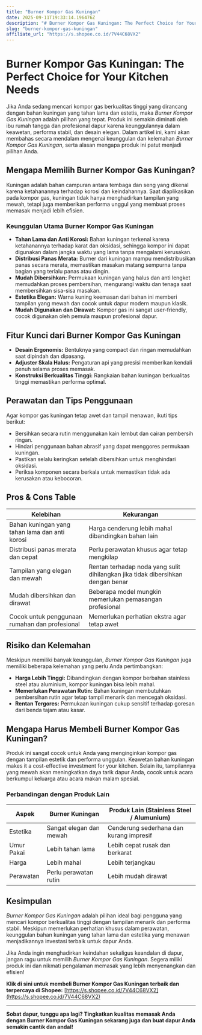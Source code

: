 ```yaml
---
title: "Burner Kompor Gas Kuningan"
date: 2025-09-11T19:33:14.196476Z
description: "# Burner Kompor Gas Kuningan: The Perfect Choice for Your Kitchen Needs..."
slug: "burner-kompor-gas-kuningan"
affiliate_url: "https://s.shopee.co.id/7V44C68VX2"
---
```

# Burner Kompor Gas Kuningan: The Perfect Choice for Your Kitchen Needs

Jika Anda sedang mencari kompor gas berkualitas tinggi yang dirancang dengan bahan kuningan yang tahan lama dan estetis, maka *Burner Kompor Gas Kuningan* adalah pilihan yang tepat. Produk ini semakin diminati oleh ibu rumah tangga dan profesional dapur karena keunggulannya dalam keawetan, performa stabil, dan desain elegan. Dalam artikel ini, kami akan membahas secara mendalam mengenai keunggulan dan kelemahan *Burner Kompor Gas Kuningan*, serta alasan mengapa produk ini patut menjadi pilihan Anda.

## Mengapa Memilih Burner Kompor Gas Kuningan?

Kuningan adalah bahan campuran antara tembaga dan seng yang dikenal karena ketahanannya terhadap korosi dan keindahannya. Saat diaplikasikan pada kompor gas, kuningan tidak hanya menghadirkan tampilan yang mewah, tetapi juga memberikan performa unggul yang membuat proses memasak menjadi lebih efisien.

### Keunggulan Utama Burner Kompor Gas Kuningan

- **Tahan Lama dan Anti Korosi:** Bahan kuningan terkenal karena ketahanannya terhadap karat dan oksidasi, sehingga kompor ini dapat digunakan dalam jangka waktu yang lama tanpa mengalami kerusakan.
- **Distribusi Panas Merata:** Burner dari kuningan mampu mendistribusikan panas secara merata, memastikan masakan matang sempurna tanpa bagian yang terlalu panas atau dingin.
- **Mudah Dibersihkan:** Permukaan kuningan yang halus dan anti lengket memudahkan proses pembersihan, mengurangi waktu dan tenaga saat membersihkan sisa-sisa masakan.
- **Estetika Elegan:** Warna kuning keemasan dari bahan ini memberi tampilan yang mewah dan cocok untuk dapur modern maupun klasik.
- **Mudah Digunakan dan Dirawat:** Kompor gas ini sangat user-friendly, cocok digunakan oleh pemula maupun profesional dapur.

## Fitur Kunci dari Burner Kompor Gas Kuningan

- **Desain Ergonomis:** Bentuknya yang compact dan ringan memudahkan saat dipindah dan dipasang.
- **Adjuster Skala Halus:** Pengaturan api yang presisi memberikan kendali penuh selama proses memasak.
- **Konstruksi Berkualitas Tinggi:** Rangkaian bahan kuningan berkualitas tinggi memastikan performa optimal.

## Perawatan dan Tips Penggunaan

Agar kompor gas kuningan tetap awet dan tampil menawan, ikuti tips berikut:
- Bersihkan secara rutin menggunakan kain lembut dan cairan pembersih ringan.
- Hindari penggunaan bahan abrasif yang dapat menggores permukaan kuningan.
- Pastikan selalu keringkan setelah dibersihkan untuk menghindari oksidasi.
- Periksa komponen secara berkala untuk memastikan tidak ada kerusakan atau kebocoran.

## Pros & Cons Table

| Kelebihan                                           | Kekurangan                                               |
| --------------------------------------------------- | -------------------------------------------------------- |
| Bahan kuningan yang tahan lama dan anti korosi     | Harga cenderung lebih mahal dibandingkan bahan lain     |
| Distribusi panas merata dan cepat                  | Perlu perawatan khusus agar tetap mengkilap             |
| Tampilan yang elegan dan mewah                     | Rentan terhadap noda yang sulit dihilangkan jika tidak dibersihkan dengan benar |
| Mudah dibersihkan dan dirawat                      | Beberapa model mungkin memerlukan pemasangan profesional |
| Cocok untuk penggunaan rumahan dan profesional   | Memerlukan perhatian ekstra agar tetap awet             |

## Risiko dan Kelemahan

Meskipun memiliki banyak keunggulan, *Burner Kompor Gas Kuningan* juga memiliki beberapa kelemahan yang perlu Anda pertimbangkan:
- **Harga Lebih Tinggi:** Dibandingkan dengan kompor berbahan stainless steel atau aluminium, kompor kuningan bisa lebih mahal.
- **Memerlukan Perawatan Rutin:** Bahan kuningan membutuhkan pembersihan rutin agar tetap tampil menarik dan mencegah oksidasi.
- **Rentan Tergores:** Permukaan kuningan cukup sensitif terhadap goresan dari benda tajam atau kasar.

## Mengapa Harus Membeli Burner Kompor Gas Kuningan?

Produk ini sangat cocok untuk Anda yang menginginkan kompor gas dengan tampilan estetik dan performa unggulan. Keawetan bahan kuningan makes it a cost-effective investment for your kitchen. Selain itu, tampilannya yang mewah akan meningkatkan daya tarik dapur Anda, cocok untuk acara berkumpul keluarga atau acara makan malam spesial.

### Perbandingan dengan Produk Lain

| Aspek               | Burner Kuningan           | Produk Lain (Stainless Steel / Alumunium) |
|---------------------|---------------------------|---------------------------------------------|
| Estetika           | Sangat elegan dan mewah   | Cenderung sederhana dan kurang impresif  |
| Umur Pakai        | Lebih tahan lama          | Lebih cepat rusak dan berkarat           |
| Harga             | Lebih mahal               | Lebih terjangkau                         |
| Perawatan         | Perlu perawatan rutin     | Lebih mudah dirawat                     |

## Kesimpulan

*Burner Kompor Gas Kuningan* adalah pilihan ideal bagi pengguna yang mencari kompor berkualitas tinggi dengan tampilan menarik dan performa stabil. Meskipun memerlukan perhatian khusus dalam perawatan, keunggulan bahan kuningan yang tahan lama dan estetika yang menawan menjadikannya investasi terbaik untuk dapur Anda.

Jika Anda ingin menghadirkan keindahan sekaligus keandalan di dapur, jangan ragu untuk memilih *Burner Kompor Gas Kuningan*. Segera miliki produk ini dan nikmati pengalaman memasak yang lebih menyenangkan dan efisien!

**Klik di sini untuk membeli Burner Kompor Gas Kuningan terbaik dan terpercaya di Shopee:** [https://s.shopee.co.id/7V44C68VX2](https://s.shopee.co.id/7V44C68VX2)

---

**Sobat dapur, tunggu apa lagi? Tingkatkan kualitas memasak Anda dengan Burner Kompor Gas Kuningan sekarang juga dan buat dapur Anda semakin cantik dan andal!**
